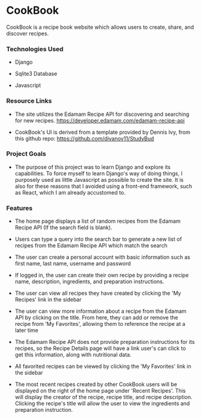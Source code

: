 # CookBook

CookBook is a recipe book website which allows users to create, share, and discover recipes.

### Technologies Used

- Django

- Sqlite3 Database

- Javascript

### Resource Links

- The site utilizes the Edamam Recipe API for discovering and searching for new recipes.  https://developer.edamam.com/edamam-recipe-api

- CookBook's UI is derived from a template provided by Dennis Ivy, from this github repo: https://github.com/divanov11/StudyBud

### Project Goals

- The purpose of this project was to learn Django and explore its capabilities.  To force myself to learn Django's way of doing things, I purposely used as little Javascript as possible to create the site.  It is also for these reasons that I avoided using a front-end framework, such as React, which I am already accustomed to.

### Features

- The home page displays a list of random recipes from the Edamam Recipe API (If the search field is blank).

- Users can type a query into the search bar to generate a new list of recipes from the Edamam Recipe API which match the search

- The user can create a personal account with basic information such as first name, last name, username and password

- If logged in, the user can create their own recipe by providing a recipe name, description, ingredients, and preparation instructions.

- The user can view all recipes they have created by clicking the 'My Recipes' link in the sidebar

- The user can view more information about a recipe from the Edamam API by clicking on the title.  From here, they can add or remove the recipe from 'My Favorites', allowing them to reference the recipe at a later time

- The Edamam Recipe API does not provide preparation instructions for its recipes, so the Recipe Details page will have a link user's can click to get this information, along with nutritional data.

- All favorited recipes can be viewed by clicking the 'My Favorites' link in the sidebar

- The most recent recipes created by other CookBook users will be displayed on the right of the home page under 'Recent Recipes'.  This will display the creator of the recipe, recipe title, and recipe description.  Clicking the recipe's title will allow the user to view the ingredients and preparation instruction.




